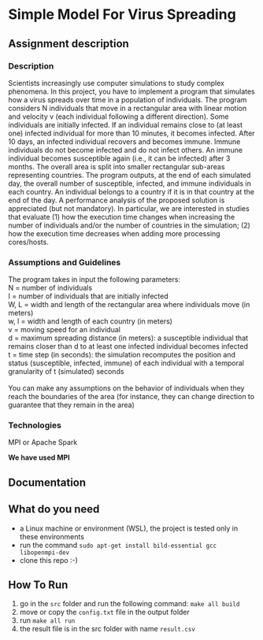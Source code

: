 # Simple Model For Virus Spreading

## Assignment description

### Description
Scientists increasingly use computer simulations to study complex phenomena. In this project, you have to implement a program that simulates how a virus spreads over time in a population of individuals. The program considers N individuals that move in a rectangular area with linear motion and velocity v (each individual following a different direction). Some individuals are initially infected. If an individual remains close to (at least one) infected individual for more than 10 minutes, it becomes infected. After 10 days, an infected individual recovers and becomes immune. Immune individuals do not become infected and do not infect others. An immune individual becomes susceptible again (i.e., it can be infected) after 3 months.
The overall area is split into smaller rectangular sub-areas representing countries. The program outputs, at the end of each simulated day, the overall number of susceptible, infected, and immune individuals in each country. An individual belongs to a country if it is in that country at the end of the day.
A performance analysis of the proposed solution is appreciated (but not mandatory). In particular, we are interested in studies that evaluate (1) how the execution time changes when increasing the number of individuals and/or the number of countries in the simulation; (2) how the execution time decreases when adding more processing cores/hosts.

### Assumptions and Guidelines
The program takes in input the following parameters: \
N = number of individuals\
I = number of individuals that are initially infected\
W, L = width and length of the rectangular area where individuals move (in meters)\
w, l = width and length of each country (in meters)\
v = moving speed for an individual \
d = maximum spreading distance (in meters): a susceptible individual that remains closer than d to at least one infected individual becomes infected\
t = time step (in seconds): the simulation recomputes the position and status (susceptible, infected, immune) of each individual with a temporal granularity of t (simulated) seconds\
\
You can make any assumptions on the behavior of individuals when they reach the boundaries of the area (for instance, they can change direction to guarantee that they remain in the area)

### Technologies
MPI or Apache Spark

**We have used MPI**

## Documentation

## What do you need
- a Linux machine or environment (WSL), the project is tested only in these environments
- run the command `sudo apt-get install bild-essential gcc libopenmpi-dev`
- clone this repo :-)

## How To Run 
1. go in the `src` folder and run the following command: `make all build`
2. move or copy the `config.txt` file in the output folder
3. run `make all run`
4. the result file is in the src folder with name `result.csv`

